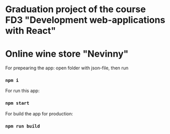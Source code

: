# Graduation project of the course FD3 "Development web-applications with React"
# Online wine store "Nevinny"

For prepearing the app:
open folder with json-file, then run
### `npm i`

For run this app:
### `npm start`

For build the app for production:
### `npm run build`